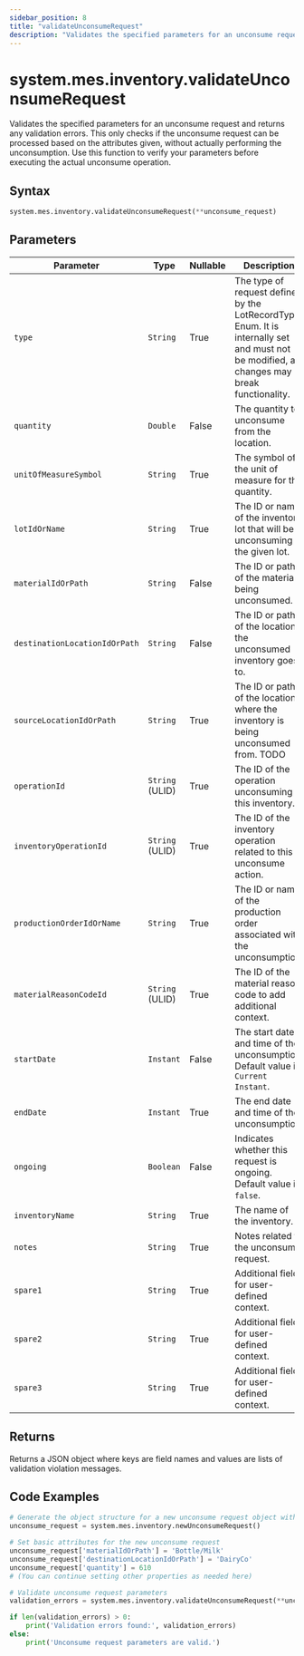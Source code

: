 ```yaml
---
sidebar_position: 8
title: "validateUnconsumeRequest"
description: "Validates the specified parameters for an unconsume request and returns any validation errors."
---
```


# system.mes.inventory.validateUnconsumeRequest

Validates the specified parameters for an unconsume request and returns any validation errors. This only checks if the unconsume request can be processed based on the attributes given, without actually performing the unconsumption. Use this function to verify your parameters before executing the actual unconsume operation.

## Syntax

```python
system.mes.inventory.validateUnconsumeRequest(**unconsume_request)
```

## Parameters

| Parameter                     | Type            | Nullable | Description                                                                                                                               |
|-------------------------------|-----------------|----------|-------------------------------------------------------------------------------------------------------------------------------------------|
| `type`                        | `String`        | True     | The type of request defined by the LotRecordType Enum. It is internally set and must not be modified, as changes may break functionality. |
| `quantity`                    | `Double`        | False    | The quantity to unconsume from the location.                                                                                              |
| `unitOfMeasureSymbol`         | `String`        | True     | The symbol of the unit of measure for the quantity.                                                                                       |
| `lotIdOrName`                 | `String`        | True     | The ID or name of the inventory lot that will be unconsuming the given lot.                                                               |
| `materialIdOrPath`            | `String`        | False    | The ID or path of the material being unconsumed.                                                                                          |
| `destinationLocationIdOrPath` | `String`        | False    | The ID or path of the location the unconsumed inventory goes to.                                                                          |
| `sourceLocationIdOrPath`      | `String`        | True     | The ID or path of the location where the inventory is being unconsumed from. TODO                                                         |
| `operationId`                 | `String` (ULID) | True     | The ID of the operation unconsuming this inventory.                                                                                       |
| `inventoryOperationId`        | `String` (ULID) | True     | The ID of the inventory operation related to this unconsume action.                                                                       |
| `productionOrderIdOrName`     | `String`        | True     | The ID or name of the production order associated with the unconsumption.                                                                 |
| `materialReasonCodeId`        | `String` (ULID) | True     | The ID of the material reason code to add additional context.                                                                             |
| `startDate`                   | `Instant`       | False    | The start date and time of the unconsumption. Default value is `Current Instant`.                                                         |
| `endDate`                     | `Instant`       | True     | The end date and time of the unconsumption.                                                                                               |
| `ongoing`                     | `Boolean`       | False    | Indicates whether this request is ongoing. Default value is `false`.                                                                      |
| `inventoryName`               | `String`        | True     | The name of the inventory.                                                                                                                |
| `notes`                       | `String`        | True     | Notes related to the unconsume request.                                                                                                   |
| `spare1`                      | `String`        | True     | Additional field for user-defined context.                                                                                                |
| `spare2`                      | `String`        | True     | Additional field for user-defined context.                                                                                                |
| `spare3`                      | `String`        | True     | Additional field for user-defined context.                                                                                                |

## Returns

Returns a JSON object where keys are field names and values are lists of validation violation messages.

## Code Examples

```python
# Generate the object structure for a new unconsume request object with no initial arguments
unconsume_request = system.mes.inventory.newUnconsumeRequest()

# Set basic attributes for the new unconsume request
unconsume_request['materialIdOrPath'] = 'Bottle/Milk'
unconsume_request['destinationLocationIdOrPath'] = 'DairyCo'
unconsume_request['quantity'] = 610
# (You can continue setting other properties as needed here)

# Validate unconsume request parameters
validation_errors = system.mes.inventory.validateUnconsumeRequest(**unconsume_request)

if len(validation_errors) > 0:
    print('Validation errors found:', validation_errors)
else:
    print('Unconsume request parameters are valid.')
```
